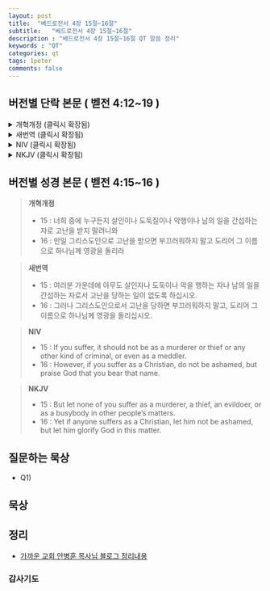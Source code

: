 ```yaml
---
layout: post
title:  "베드로전서 4장 15절~16절"
subtitle:   "베드로전서 4장 15절~16절"
description : "베드로전서 4장 15절~16절 QT 말씀 정리"
keywords : "QT"
categories: qt
tags: 1peter
comments: false
---
```


## 버전별 단락 본문 ( 벧전 4:12~19 )

<details>
<summary> 개혁개정 (클릭시 확장됨)</summary>
<div markdown="1">

>* 12 : 사랑하는 자들아 너희를 연단하려고 오는 불 시험을 이상한 일 당하는 것 같이 이상히 여기지 말고
>* 13 : 오히려 너희가 그리스도의 고난에 참여하는 것으로 즐거워하라 이는 그의 영광을 나타내실 때에 너희로 즐거워하고 기뻐하게 하려 함이라
>* 14 : 너희가 그리스도의 이름으로 치욕을 당하면 복 있는 자로다 영광의 영 곧 하나님의 영이 너희 위에 계심이라
>* `15 : 너희 중에 누구든지 살인이나 도둑질이나 악행이나 남의 일을 간섭하는 자로 고난을 받지 말려니와`
>* `16 : 만일 그리스도인으로 고난을 받으면 부끄러워하지 말고 도리어 그 이름으로 하나님께 영광을 돌리라`
>* 17 : 하나님의 집에서 심판을 시작할 때가 되었나니 만일 우리에게 먼저 하면 하나님의 복음을 순종하지 아니하는 자들의 그 마지막은 어떠하며
>* 18 : 또 의인이 겨우 구원을 받으면 경건하지 아니한 자와 죄인은 어디에 서리요
>* 19 : 그러므로 하나님의 뜻대로 고난을 받는 자들은 또한 선을 행하는 가운데에 그 영혼을 미쁘신 창조주께 의탁할지어다
</div>
</details>

<details>
<summary> 새번역 (클릭시 확장됨)</summary>
<div markdown="1">

>* 12 : 사랑하는 여러분, 여러분을 시험하려고 시련의 불길이 여러분 가운데 일어나더라도, 무슨 이상한 일이나 생긴 것처럼 놀라지 마십시오.
>* 13 : 그만큼 여러분은 그리스도의 고난에 동참하는 것이니, 기뻐하십시오. 그러면 그의 영광이 나타날 때에 여러분은 또한 기뻐 뛰며 즐거워하게 될 것입니다.
>* 14 : 여러분이 그리스도의 이름으로 모욕을 당하면 복이 있습니다. 영광의 영 곧 하나님의 영이 여러분 위에 머물러 계시기 때문입니다.
>* `15 : 여러분 가운데에 아무도 살인자나 도둑이나 악을 행하는 자나 남의 일을 간섭하는 자로서 고난을 당하는 일이 없도록 하십시오.`
>* `16 : 그러나 그리스도인으로서 고난을 당하면 부끄러워하지 말고, 도리어 그 이름으로 하나님께 영광을 돌리십시오.`
>* 17 : 하나님의 집에서부터 심판을 시작할 때가 되었기 때문입니다. 심판이 우리에게서 먼저 시작되면, 하나님의 복음에 순종하지 않는 자들의 마지막이 어떠하겠습니까?
>* 18 : "의인도 겨우 구원을 받으면, 경건하지 않은 자와 죄인은 어떻게 되겠습니까?"
>* 19 : 그러므로 하나님의 뜻을 따라 고난을 받는 사람은, 선한 일을 하면서 자기의 영혼을 신실하신 조물주께 맡기십시오.
</div>
</details>

<details>
<summary> NIV (클릭시 확장됨)</summary>
<div markdown="1">

>* 12 : Dear friends, do not be surprised at the fiery ordeal that has come on you to test you, as though something strange were happening to you.
>* 13 : But rejoice inasmuch as you participate in the sufferings of Christ, so that you may be overjoyed when his glory is revealed.
>* 14 : If you are insulted because of the name of Christ, you are blessed, for the Spirit of glory and of God rests on you.
>* `15 : If you suffer, it should not be as a murderer or thief or any other kind of criminal, or even as a meddler.`
>* `16 : However, if you suffer as a Christian, do not be ashamed, but praise God that you bear that name.`
>* 17 : For it is time for judgment to begin with God’s household; and if it begins with us, what will the outcome be for those who do not obey the gospel of God?
>* 18 : And,
“If it is hard for the righteous to be saved,
what will become of the ungodly and the sinner?”
>* 19 : So then, those who suffer according to God’s will should commit themselves to their faithful Creator and continue to do good.
</div>
</div>
</details>

<details>
<summary> NKJV (클릭시 확장됨)</summary>
<div markdown="1">

>* 12 : Beloved, do not think it strange concerning the fiery trial which is to try you, as though some strange thing happened to you;
>* 13 : but rejoice to the extent that you partake of Christ’s sufferings, that when His glory is revealed, you may also be glad with exceeding joy.
>* 14 : If you are reproached for the name of Christ, blessed are you, for the Spirit of glory and of God rests upon you. On their part He is blasphemed, but on your part He is glorified.
>* `15 : But let none of you suffer as a murderer, a thief, an evildoer, or as a busybody in other people’s matters.`
>* `16 : Yet if anyone suffers as a Christian, let him not be ashamed, but let him glorify God in this matter.`
>* 17 : For the time has come for judgment to begin at the house of God; and if it begins with us first, what will be the end of those who do not obey the gospel of God?
>* 18 : Now
“If the righteous one is scarcely saved,
Where will the ungodly and the sinner appear?”
>* 19 : Therefore let those who suffer according to the will of God commit their souls to Him in doing good, as to a faithful Creator.
</div>
</details>

## 버전별 성경 본문 ( 벧전 4:15~16 )

> **개혁개정**
>* 15 : 너희 중에 누구든지 살인이나 도둑질이나 악행이나 남의 일을 간섭하는 자로 고난을 받지 말려니와
>* 16 : 만일 그리스도인으로 고난을 받으면 부끄러워하지 말고 도리어 그 이름으로 하나님께 영광을 돌리라

> **새번역**
>* 15 : 여러분 가운데에 아무도 살인자나 도둑이나 악을 행하는 자나 남의 일을 간섭하는 자로서 고난을 당하는 일이 없도록 하십시오.
>* 16 : 그러나 그리스도인으로서 고난을 당하면 부끄러워하지 말고, 도리어 그 이름으로 하나님께 영광을 돌리십시오.

> **NIV**
>* 15 : If you suffer, it should not be as a murderer or thief or any other kind of criminal, or even as a meddler.
>* 16 : However, if you suffer as a Christian, do not be ashamed, but praise God that you bear that name.

> **NKJV**
>* 15 : But let none of you suffer as a murderer, a thief, an evildoer, or as a busybody in other people’s matters.
>* 16 : Yet if anyone suffers as a Christian, let him not be ashamed, but let him glorify God in this matter.

## 질문하는 묵상

* Q1) 

## 묵상

## 정리
* [가까운 교회 안병훈 목사님 블로그 정리내용](https://blog.naver.com/tolerance2018)

### 감사기도

